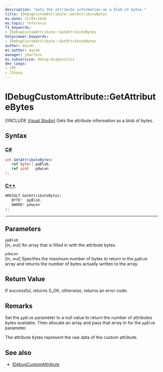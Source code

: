 ```yaml
---
description: "Gets the attribute information as a blob of bytes."
title: IDebugCustomAttribute::GetAttributeBytes
ms.date: 11/04/2016
ms.topic: reference
f1_keywords:
- IDebugCustomAttribute::GetAttributeBytes
helpviewer_keywords:
- IDebugCustomAttribute::GetAttributeBytes
author: maiak
ms.author: maiak
manager: jmartens
ms.subservice: debug-diagnostics
dev_langs:
- CPP
- CSharp
---
```

# IDebugCustomAttribute::GetAttributeBytes

 [!INCLUDE [Visual Studio](~/includes/applies-to-version/vs-windows-only.md)]
Gets the attribute information as a blob of bytes.

## Syntax

### [C#](#tab/csharp)
```csharp
int GetAttributeBytes(
   ref byte[] ppBlob,
   ref uint   pdwLen
);
```
### [C++](#tab/cpp)
```cpp
HRESULT GetAttributeBytes( 
   BYTE*  ppBlob,
   DWORD* pdwLen
);
```
---

## Parameters
`ppBlob`\
[in, out] An array that is filled in with the attribute bytes.

`pdwLen`\
[in, out] Specifies the maximum number of bytes to return in the `ppBlob` array and returns the number of bytes actually written to the array.

## Return Value
 If successful, returns S_OK; otherwise, returns an error code.

## Remarks
 Set the `ppBlob` parameter to a null value to return the number of attributes bytes available. Then allocate an array and pass that array in for the `ppBlob` parameter.

 The attribute bytes represent the raw data of the custom attribute.

## See also
- [IDebugCustomAttribute](../../../extensibility/debugger/reference/idebugcustomattribute.md)
